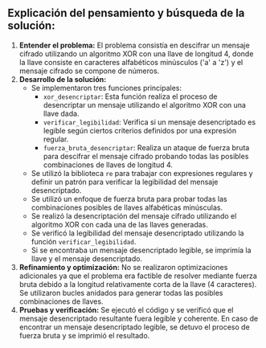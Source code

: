 ## Explicación del pensamiento y búsqueda de la solución:

1. **Entender el problema:** El problema consistía en descifrar un mensaje cifrado utilizando un algoritmo XOR con una llave de longitud 4, donde la llave consiste en caracteres alfabéticos minúsculos ('a' a 'z') y el mensaje cifrado se compone de números.
2. **Desarrollo de la solución:**
   - Se implementaron tres funciones principales:
     - `xor_desencriptar`: Esta función realiza el proceso de desencriptar un mensaje utilizando el algoritmo XOR con una llave dada.
     - `verificar_legibilidad`: Verifica si un mensaje desencriptado es legible según ciertos criterios definidos por una expresión regular.
     - `fuerza_bruta_desencriptar`: Realiza un ataque de fuerza bruta para descifrar el mensaje cifrado probando todas las posibles combinaciones de llaves de longitud 4.
   - Se utilizó la biblioteca `re` para trabajar con expresiones regulares y definir un patrón para verificar la legibilidad del mensaje desencriptado.
   - Se utilizó un enfoque de fuerza bruta para probar todas las combinaciones posibles de llaves alfabéticas minúsculas.
   - Se realizó la desencriptación del mensaje cifrado utilizando el algoritmo XOR con cada una de las llaves generadas.
   - Se verificó la legibilidad del mensaje desencriptado utilizando la función `verificar_legibilidad`.
   - Si se encontraba un mensaje desencriptado legible, se imprimía la llave y el mensaje desencriptado.
3. **Refinamiento y optimización:** No se realizaron optimizaciones adicionales ya que el problema era factible de resolver mediante fuerza bruta debido a la longitud relativamente corta de la llave (4 caracteres). Se utilizaron bucles anidados para generar todas las posibles combinaciones de llaves.
4. **Pruebas y verificación:** Se ejecutó el código y se verificó que el mensaje desencriptado resultante fuera legible y coherente. En caso de encontrar un mensaje desencriptado legible, se detuvo el proceso de fuerza bruta y se imprimió el resultado.
 